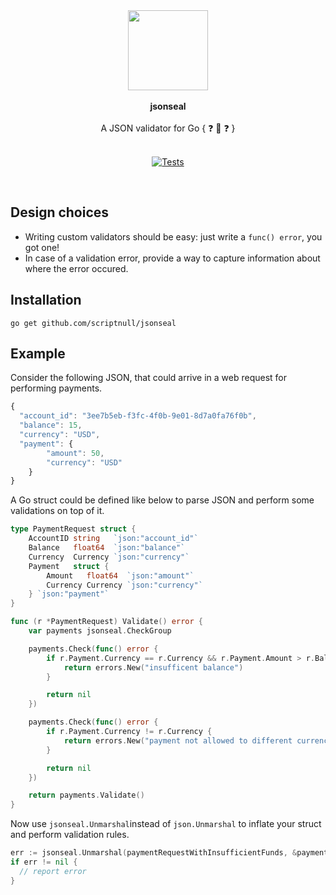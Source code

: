 <div align="center">
  <img src="https://github.com/scriptnull/jsonseal/assets/4211715/2bcc42dc-89b2-4844-ad29-e83682dff629" height="128px" style="max-width: 100%;" />
  <br><br>
  <span><b>jsonseal</b></span>
  <br><br>
  <span>A JSON validator for Go { ❓ 🧐 ❓ }</span>
  <br><br>

  [![Tests](https://github.com/scriptnull/jsonseal/actions/workflows/test.yml/badge.svg?branch=main)](https://github.com/scriptnull/jsonseal/actions/workflows/test.yml)

</div>

&nbsp;

## Design choices

- Writing custom validators should be easy: just write a `func() error`, you got one!
- In case of a validation error, provide a way to capture information about where the error occured.

## Installation

```
go get github.com/scriptnull/jsonseal
```

## Example

Consider the following JSON, that could arrive in a web request for performing payments.

```js
{
  "account_id": "3ee7b5eb-f3fc-4f0b-9e01-8d7a0fa76f0b",
  "balance": 15,
  "currency": "USD",
  "payment": {
		"amount": 50,
		"currency": "USD"
	}
}
```

A Go struct could be defined like below to parse JSON and perform some validations on top of it.

```go
type PaymentRequest struct {
	AccountID string   `json:"account_id"`
	Balance   float64  `json:"balance"`
	Currency  Currency `json:"currency"`
	Payment   struct {
		Amount   float64  `json:"amount"`
		Currency Currency `json:"currency"`
	} `json:"payment"`
}

func (r *PaymentRequest) Validate() error {
	var payments jsonseal.CheckGroup

	payments.Check(func() error {
		if r.Payment.Currency == r.Currency && r.Payment.Amount > r.Balance {
			return errors.New("insufficent balance")
		}

		return nil
	})

	payments.Check(func() error {
		if r.Payment.Currency != r.Currency {
			return errors.New("payment not allowed to different currency")
		}

		return nil
	})

	return payments.Validate()
}
```

Now use `jsonseal.Unmarshal`instead of `json.Unmarshal` to inflate your struct and perform validation rules.

```go
err := jsonseal.Unmarshal(paymentRequestWithInsufficientFunds, &paymentRequest)
if err != nil {
  // report error
}
```